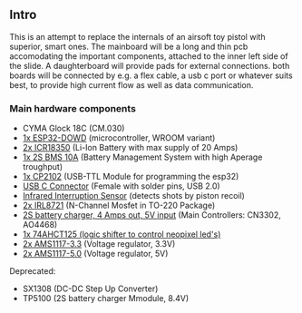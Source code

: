 ## Intro
This is an attempt to replace the internals of an airsoft toy pistol with superior, smart ones. The mainboard will be a long and thin pcb accomodating the important components, attached to the inner left side of the slide. A daughterboard will provide pads for external connections. both boards will be connected by e.g. a flex cable, a usb c port or whatever suits best, to provide high current flow as well as data communication.

### Main hardware components

- CYMA Glock 18C (CM.030)
- [1x ESP32-DOWD](espressif.com/sites/default/files/documentation/esp32-wroom-32d_esp32-wroom-32u_datasheet_en.pdf) (microcontroller, WROOM variant)
- [2x ICR18350](aliexpress.com/item/4000270507847) (Li-Ion Battery with max supply of 20 Amps)
- [1x 2S BMS 10A](aliexpress.com/item/1005001653969293.html) (Battery Management System with high Aperage troughput)
- [1x CP2102](aliexpress.com/item/1005003238623602.html) (USB-TTL Module for programming the esp32)
- [USB C Connector](aliexpress.com/item/1005001446500637.html) (Female with solder pins, USB 2.0)
- [Infrared Interruption Sensor](aliexpress.com/item/1005001960582682.html) (detects shots by piston recoil)
- [2x IRL8721](cdn-shop.adafruit.com/datasheets/irlb8721pbf.pdf) (N-Channel Mosfet in TO-220 Package)
- [2S battery charger, 4 Amps out, 5V input](https://a.aliexpress.com/_u6qHNg) (Main Controllers: CN3302, AO4468)
- [1x 74AHCT125 (logic shifter to control neopixel led's)](assets.nexperia.com/documents/data-sheet/74AHC_AHCT125.pdf)
- [2x AMS1117-3.3](advanced-monolithic.com/pdf/ds1117.pdf) (Voltage regulator, 3.3V)
- [2x AMS1117-5.0](advanced-monolithic.com/pdf/ds1117.pdf) (Voltage regulator, 5V)

Deprecated:

- SX1308 (DC-DC Step Up Converter)
- TP5100 (2S battery charger Mmodule, 8.4V)
